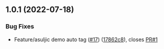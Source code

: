 ## 1.0.1 (2022-07-18)


### Bug Fixes

* Feature/asuljic demo auto tag ([#17](https://github.com/sukyca/demo-auto-tag/issues/17)) ([17862c8](https://github.com/sukyca/demo-auto-tag/commit/17862c8a1136e10522ffa1943b360cda3668ffeb)), closes [PR#1](https://github.com/PR/issues/1)



